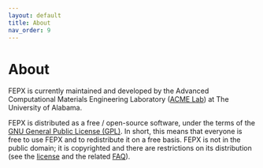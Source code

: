 ```yaml
---
layout: default
title: About
nav_order: 9
---
```


# About

FEPX is currently maintained and developed by the Advanced Computational Materials Engineering Laboratory ([ACME Lab](https://acmelab.ua.edu)) at The University of Alabama.

FEPX is distributed as a free / open-source software, under the terms of the [GNU General Public License (GPL)](http://www.gnu.org/licenses/gpl.html). In short, this means that everyone is free to use FEPX and to redistribute it on a free basis. FEPX is not in the public domain; it is copyrighted and there are restrictions on its distribution (see the [license](http://www.gnu.org/licenses/gpl.html) and the related [FAQ](http://www.gnu.org/copyleft/gpl-faq.html)).
